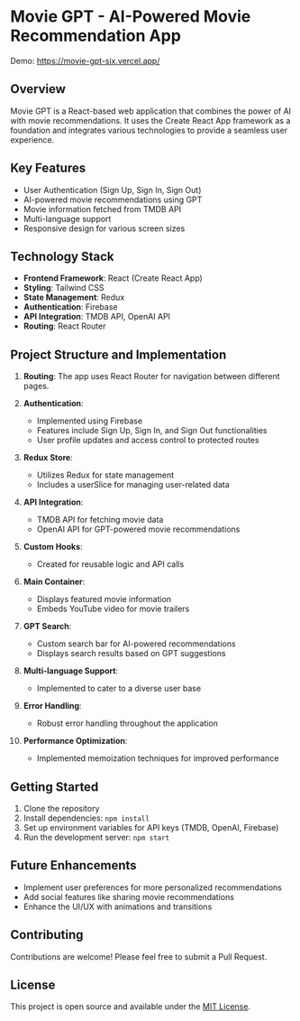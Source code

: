 # Movie GPT - AI-Powered Movie Recommendation App
Demo: https://movie-gpt-six.vercel.app/

## Overview

Movie GPT is a React-based web application that combines the power of AI with movie recommendations. It uses the Create React App framework as a foundation and integrates various technologies to provide a seamless user experience.

## Key Features

- User Authentication (Sign Up, Sign In, Sign Out)
- AI-powered movie recommendations using GPT
- Movie information fetched from TMDB API
- Multi-language support
- Responsive design for various screen sizes

## Technology Stack

- **Frontend Framework**: React (Create React App)
- **Styling**: Tailwind CSS
- **State Management**: Redux
- **Authentication**: Firebase
- **API Integration**: TMDB API, OpenAI API
- **Routing**: React Router

## Project Structure and Implementation

1. **Routing**: The app uses React Router for navigation between different pages.

2. **Authentication**:
   - Implemented using Firebase
   - Features include Sign Up, Sign In, and Sign Out functionalities
   - User profile updates and access control to protected routes

3. **Redux Store**:
   - Utilizes Redux for state management
   - Includes a userSlice for managing user-related data

4. **API Integration**:
   - TMDB API for fetching movie data
   - OpenAI API for GPT-powered movie recommendations

5. **Custom Hooks**:
   - Created for reusable logic and API calls

6. **Main Container**:
   - Displays featured movie information
   - Embeds YouTube video for movie trailers

7. **GPT Search**:
   - Custom search bar for AI-powered recommendations
   - Displays search results based on GPT suggestions

8. **Multi-language Support**:
   - Implemented to cater to a diverse user base

9. **Error Handling**:
   - Robust error handling throughout the application

10. **Performance Optimization**:
    - Implemented memoization techniques for improved performance

## Getting Started

1. Clone the repository
2. Install dependencies: `npm install`
3. Set up environment variables for API keys (TMDB, OpenAI, Firebase)
4. Run the development server: `npm start`

## Future Enhancements

- Implement user preferences for more personalized recommendations
- Add social features like sharing movie recommendations
- Enhance the UI/UX with animations and transitions

## Contributing

Contributions are welcome! Please feel free to submit a Pull Request.

## License

This project is open source and available under the [MIT License](LICENSE).
